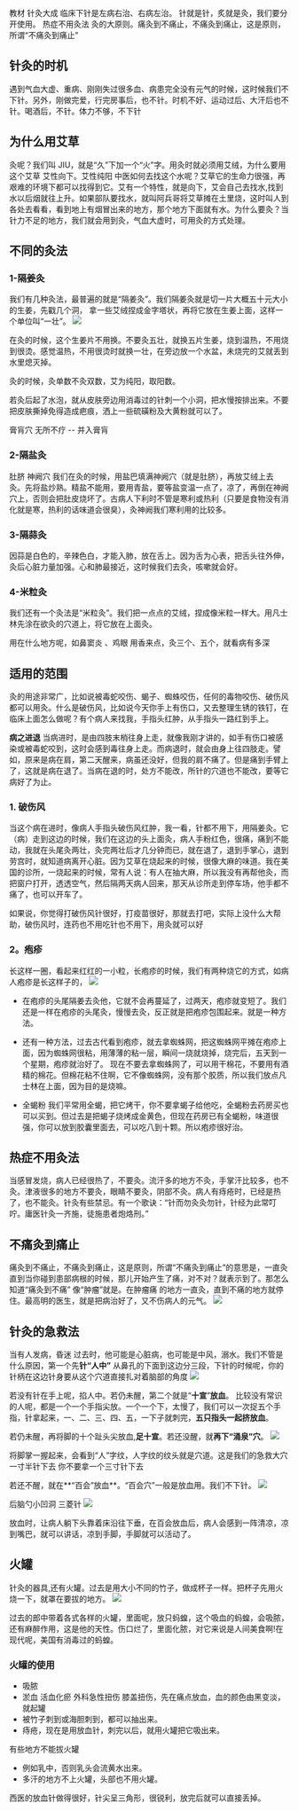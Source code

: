 教材 针灸大成
 临床下针是左病右治、右病左治。
 针就是针，炙就是灸，我们要分开使用。
 热症不用灸法
 灸的大原则。痛灸到不痛止，不痛灸到痛止，这是原则，所谓“不痛灸到痛止”

## 针灸的时机
遇到气血大虚、重病、刚刚失过很多血、病患完全没有元气的时候，这时候我们不下针。另外，刚做完爱，行完房事后，也不针。时机不好、运动过后、大汗后也不针。喝酒后，不针。体力不够，不下针

## 为什么用艾草
灸呢？我们叫 JIU，就是“久”下加一个“火”字。用灸时就必须用艾绒，为什么要用这个艾草
艾性向下。艾性纯阳
中医如何去找这个水呢？艾草它的生命力很强，再艰难的环境下都可以找得到它。艾有一个特性，就是向下，艾会自己去找水,找到水以后烟就往上升。如果部队要找水，就叫阿兵哥将艾草摊在土里烧，这时叫人到各处去看看，看到地上有烟冒出来的地方，那个地方下面就有水。为什么要灸？当针力不足的地方，我们就会用到灸，气血大虚时，可用灸的方式处理。

## 不同的灸法

### 1-隔姜灸
我们有几种灸法，最普遍的就是“隔姜灸”。我们隔姜灸就是切一片大概五十元大小的生姜，先戳几个洞，
拿一些艾绒捏成金字塔状，再将它放在生姜上面，这样一个单位叫“一壮”。
<img src="./隔姜灸.png">

在灸的时候，这个生姜片不用换。不要灸五壮，就换五片生姜，烧到温热，不用烧到很烫。感觉温热，不用很烫时就换一壮，在旁边放一个水盆，未烧完的艾就丢到水里熄灭掉。

灸的时候，灸单数不灸双数，艾为纯阳，取阳数。

若灸后起了水泡，就从皮肤旁边用消毒过的针刺一个小洞，把水慢按排出来。不要把皮肤撕掉免得造成疤痕，洒上一些硫磺粉及大黄粉就可以了。

膏肓穴 无所不疗  -- 并入膏肓

### 2-隔盐灸

肚脐 神阙穴
我们在灸的时候，用盐巴填满神阙穴（就是肚脐），再放艾绒上去灸。先将盐炒熟。精盐不能用，要用青盐，要等盐变温一点了，凉了，再倒在神阙穴上，否则会把肚皮烧坏了。古病人下利时不管是寒利或热利（只要是食物没有消化就是寒，热利的话味道会很臭），灸神阙我们寒利用的比较多。

### 3-隔蒜灸
因蒜是白色的，辛辣色白，才能入肺，放在舌上。因为舌为心表，把舌头往外伸，灸后心脏力量加强。心和肺最接近，这时候我们去灸，咳嗽就会好。

### 4-米粒灸
我们还有一个灸法是“米粒灸”。我们把一点点的艾绒，捏成像米粒一样大。用凡士林先涂在欲灸的穴道上，将它放在上面灸。

用在什么地方呢，如鼻窦炎 、鸡眼 
用香来点，灸三个、五个，就看病有多深

## 适用的范围
灸的用途非常广，比如说被毒蛇咬伤、蝎子、蜘蛛咬伤，任何的毒物咬伤、破伤风都可以用灸。什么是破伤风，比如说今天你手上有伤口，又去整理生锈的铁钉，在临床上面怎么做呢？有个病人来找我，手指头红肿，从手指头一路红到手上。

**病之进退**
当病进时，是由四肢末梢往身上走，就像我刚才讲的，如手有伤口被感染或被毒蛇咬到，这时会感到毒往身上走。而病退时，就会由身上往四肢走。譬如，原来是病在肩，第二天醒来，病虽还没好，但我的肩不痛了。但是痛到手臂上了，这就是病在退了。当病在退的时，处方不能改，所针的穴道也不能改，要等它病好了为止。

### 1. 破伤风
当这个病在进时，像病人手指头破伤风红肿，我一看，针都不用下，用隔姜灸。它（病）走到这边的时候，我们在这边的头上面灸，病人手粉红色，很痛，痛到不能动，我就在头尾灸两壮，灸完两壮后才几分钟而已，就在退了，退到手掌心，退到劳宫时，就知道病离开心脏。因为艾草在烧起来的时候，很像大麻的味道。我在美国的诊所，一烧起来的时候，常有人说：有人在抽大麻，所以我没有再帮他灸，而把窗户打开，透透空气，然后隔两天病人回来，那天从诊所走到停车场，他手都不痛了，也可以开车了。

如果说，你觉得打破伤风针很好，打疫苗很好，那就去打吧，实际上没什么大帮助，破伤风时，连药也不用吃针也不用下，用灸就可以好

### 2。疱疹
长这样一圈，看起来红红的一小粒，长疱疹的时候，我们有两种烧它的方式，如病人疱疹是长这样子的，
<img src="./隔蒜灸-疱疹.png">

- 在疱疹的头尾隔姜去灸他，它就不会再蔓延了，过两天，疱疹就变短了。我们还是一样在疱疹的头尾灸，慢慢去灸，反正就是把疱疹包围起来。就是一种方法。

- 还有一种方法，过去古代看到疱疹，就去拿蜘蛛网，把这蜘蛛网平摊在疱疹上面，因为蜘蛛网很粘，用薄薄的粘一层，瞬间一烧就烧掉，烧完后，五天到一个星期，疱疹就治好了。
现在不要去拿蜘蛛网了，可以用干棉花，不要用有酒精的棉花。但棉花粘不住啊，它不像蜘蛛网，没有那个胶质，所以我们放点凡士林在上面，因为目的是烧嘛。

- 全蝎粉 我们平常用全蝎，把它烤干，你不要拿蝎子给他吃，全蝎粉去药房买也可以买到。但过去是把蝎子烧烤成金黄色，但现在药房已有全蝎粉，味道很强，你可以放到胶囊里面去，可以吃八到十颗。所以疱疹很好治。

## 热症不用灸法
当感冒发烧，病人已经很热了，不要灸。流汗多的地方不灸，手掌汗比较多，也不灸。津液很多的地方不要灸，眼睛不要灸，阴部不灸。病人有痔疮时，已经是热了，也不能灸。针灸有些禁忌。有一个歌诀：“针而勿灸灸勿针，针经为此常叮咛。庸医针灸一齐施，徒施患者炮烙刑。”

## 不痛灸到痛止
痛灸到不痛止，不痛灸到痛止，这是原则，所谓“不痛灸到痛止”的意思是，一直灸直到当你碰到患部病根的时候，那儿开始产生了痛，对不对？就表示到了。那怎么知道“痛灸到不痛”
像“肿瘤”就是。在肿瘤痛 的地方一直灸，直到不痛的地方就停住。最高明的医生，就是把病治好了，又不伤病人的元气。
<img src="./痛--不痛.png">

## 针灸的急救法

当有人发病，昏迷 过去时，他可能是心脏病，也可能是中风，溺水。我们不管是什么原因，第一个先**针“人中”**
从鼻孔的下面到这边分三段，下针的时候呢，你的针柄在这边针身要从这个穴道直接扎对着脑部的角度
<img src="./针人中.png">

若没有针在手上呢，掐人中。若仍未醒，第二个就是“**十宣**”**放血**。
比较没有常识的人呢，都是一个一个手指尖放。一个一个下，太慢了，我们可以一次捉五个手指，针拿起来，一、二、三、四、五，一下子就刺完，**五只指头一起挤放血**。

若仍未醒，再将脚的十个趾头尖放血,**足十宣**。若还没醒，就**再下“涌泉”穴**。
<img src="./涌泉.png">

将脚掌一握起来，会看到“人”字纹，人字纹的纹头就是穴道。这是我们的急救大穴 一寸半针下去
你不要拿一个三寸针下去

若还不醒，就在**“百会”放血**。“百会穴”一般是放血用。我们不下针。
<img src="./百会穴.png">

后脑勺小凹洞 三菱针
<img src="./百会放血.png">

放血时，让病人躺下头靠着床沿往下垂，在百会放血后，病人会感到一阵清凉，凉到嘴巴，就可以讲话，凉到手脚，手脚就可以活动了。



## 火罐
针灸的器具,还有火罐。过去是用大小不同的竹子，做成杯子一样。把杯子先用火烧一下，就罩在要拔的地方。
<img src="./火罐.png">

过去的郎中带着各式各样的火罐，里面呢，放只蚂蝗，这个吸血的蚂蝗，会吸脓，还有麻醉作用，这是他的天性。伤口烂了，里面化脓，对它来说是人间美食啊!在现代呢，美国有消毒过的蚂蝗。

### 火罐的使用
- 吸脓
- 淤血 活血化瘀 外科急性扭伤
  膝盖扭伤，先在痛点放血，血的颜色由黑变淡，就起罐
- 被竹子刺到或海胆刺到，都可以抽出来。
- 痔疮，现在是用放血针，刺完以后，就用火罐把它吸出来。

有些地方不能拔火罐
- 例如乳中，否则乳头会流黄水出来。
- 多汗的地方不上火罐，头部也不用火罐。

西医的放血针做得很好，针尖呈三角形，很锐利，放完后就可以直接丢掉。